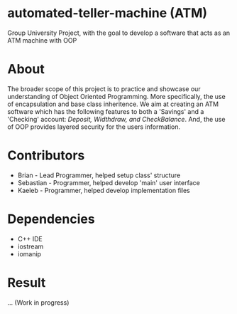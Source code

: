 # automated-teller-machine (ATM)
Group University Project, with the goal to develop a software that acts as an ATM machine with OOP

# About
The broader scope of this project is to practice and showcase our understanding of Object Oriented Programming. More specifically, the use of encapsulation and base class inheritence. We aim at creating an ATM software which has the following features to both a 'Savings' and a 'Checking' account: *Deposit, Widthdraw, and CheckBalance*. And, the use of OOP provides layered security for the users information.

# Contributors
* Brian - Lead Programmer, helped setup class' structure
* Sebastian - Programmer, helped develop 'main' user interface
* Kaeleb - Programmer, helped develop implementation files

# Dependencies 
* C++ IDE
* iostream
* iomanip

# Result
...
(Work in progress)


